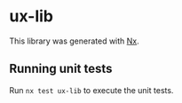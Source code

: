 # ux-lib

This library was generated with [Nx](https://nx.dev).

## Running unit tests

Run `nx test ux-lib` to execute the unit tests.
